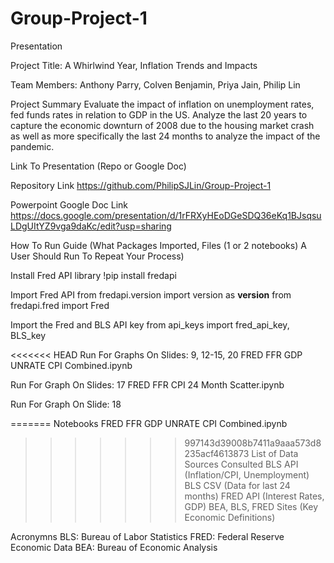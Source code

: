 # Group-Project-1
Presentation

Project Title: A Whirlwind Year, Inflation Trends and Impacts

Team Members: Anthony Parry, Colven Benjamin, Priya Jain, Philip Lin

Project Summary
Evaluate the impact of inflation on unemployment rates, fed funds rates in relation to GDP in the US. Analyze the last 20 years to capture the economic downturn of 2008 due to the housing market crash as well as more specifically the last 24 months to analyze the impact of the pandemic.

Link To Presentation (Repo or Google Doc)

Repository Link
https://github.com/PhilipSJLin/Group-Project-1

Powerpoint Google Doc Link
https://docs.google.com/presentation/d/1rFRXyHEoDGeSDQ36eKq1BJsqsuLDgUItYZ9vga9daKc/edit?usp=sharing

How To Run Guide (What Packages Imported, Files (1 or 2 notebooks) A User Should Run To Repeat Your Process)

Install Fred API library
!pip install fredapi

Import Fred API
from fredapi.version import version as __version__
from fredapi.fred import Fred

Import the Fred and BLS API key
from api_keys import fred_api_key, BLS_key

<<<<<<< HEAD
Run For Graphs On Slides: 9, 12-15, 20
FRED FFR GDP UNRATE CPI Combined.ipynb

Run For Graph On Slides: 17
FRED FFR CPI 24 Month Scatter.ipynb

Run For Graph On Slide: 18

=======
Notebooks
FRED FFR GDP UNRATE CPI Combined.ipynb

>>>>>>> 997143d39008b7411a9aaa573d8235acf4613873
List of Data Sources Consulted 
BLS API (Inflation/CPI, Unemployment)
BLS CSV (Data for last 24 months)
FRED API (Interest Rates, GDP)
BEA, BLS, FRED Sites (Key Economic Definitions)

Acronymns
BLS: Bureau of Labor Statistics
FRED: Federal Reserve Economic Data
BEA: Bureau of Economic Analysis


